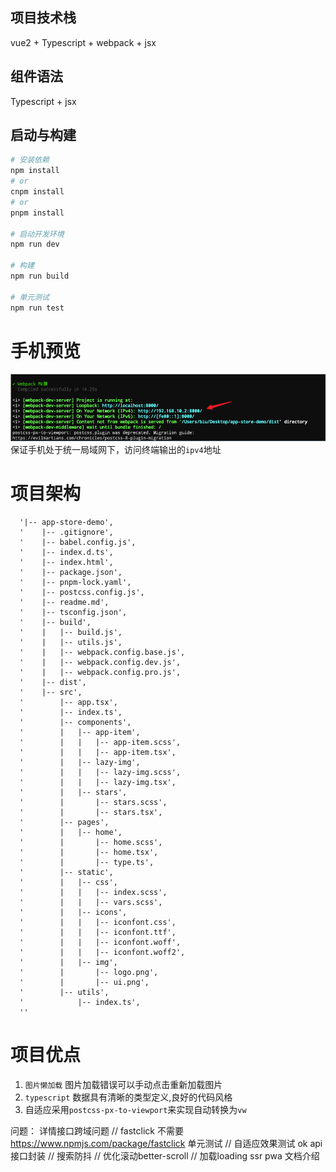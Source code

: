## 项目技术栈
vue2 + Typescript + webpack + jsx

## 组件语法
Typescript + jsx

## 启动与构建
```sh
# 安装依赖
npm install
# or
cnpm install
# or
pnpm install 

# 启动开发环境
npm run dev

# 构建
npm run build

# 单元测试
npm run test

```
# 手机预览
![](https://github.com/holdbiao/app-store-demo/blob/master/src/static/img/1.png)
保证手机处于统一局域网下，访问终端输出的`ipv4`地址

# 项目架构
```
  '|-- app-store-demo',
  '    |-- .gitignore',
  '    |-- babel.config.js',
  '    |-- index.d.ts',
  '    |-- index.html',
  '    |-- package.json',
  '    |-- pnpm-lock.yaml',
  '    |-- postcss.config.js',
  '    |-- readme.md',
  '    |-- tsconfig.json',
  '    |-- build',
  '    |   |-- build.js',
  '    |   |-- utils.js',
  '    |   |-- webpack.config.base.js',
  '    |   |-- webpack.config.dev.js',
  '    |   |-- webpack.config.pro.js',
  '    |-- dist',
  '    |-- src',
  '        |-- app.tsx',
  '        |-- index.ts',
  '        |-- components',
  '        |   |-- app-item',
  '        |   |   |-- app-item.scss',
  '        |   |   |-- app-item.tsx',
  '        |   |-- lazy-img',
  '        |   |   |-- lazy-img.scss',
  '        |   |   |-- lazy-img.tsx',
  '        |   |-- stars',
  '        |       |-- stars.scss',
  '        |       |-- stars.tsx',
  '        |-- pages',
  '        |   |-- home',
  '        |       |-- home.scss',
  '        |       |-- home.tsx',
  '        |       |-- type.ts',
  '        |-- static',
  '        |   |-- css',
  '        |   |   |-- index.scss',
  '        |   |   |-- vars.scss',
  '        |   |-- icons',
  '        |   |   |-- iconfont.css',
  '        |   |   |-- iconfont.ttf',
  '        |   |   |-- iconfont.woff',
  '        |   |   |-- iconfont.woff2',
  '        |   |-- img',
  '        |       |-- logo.png',
  '        |       |-- ui.png',
  '        |-- utils',
  '            |-- index.ts',
  ''
```
# 项目优点
1. `图片懒加载` 图片加载错误可以手动点击重新加载图片
2. `typescript` 数据具有清晰的类型定义,良好的代码风格
3. 自适应采用`postcss-px-to-viewport`来实现自动转换为`vw`



问题：
详情接口跨域问题
// fastclick 不需要 https://www.npmjs.com/package/fastclick
单元测试
// 自适应效果测试 ok
api接口封装
// 搜索防抖
// 优化滚动better-scroll
// 加载loading
ssr
pwa
文档介绍
